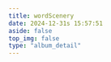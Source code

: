 ```yaml
---
title: wordScenery
date: 2024-12-31s 15:57:51
aside: false
top_img: false
type: "album_detail"
---
```

